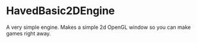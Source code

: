 HavedBasic2DEngine
==================

A very simple engine. Makes a simple 2d OpenGL window so you can make games right away.
